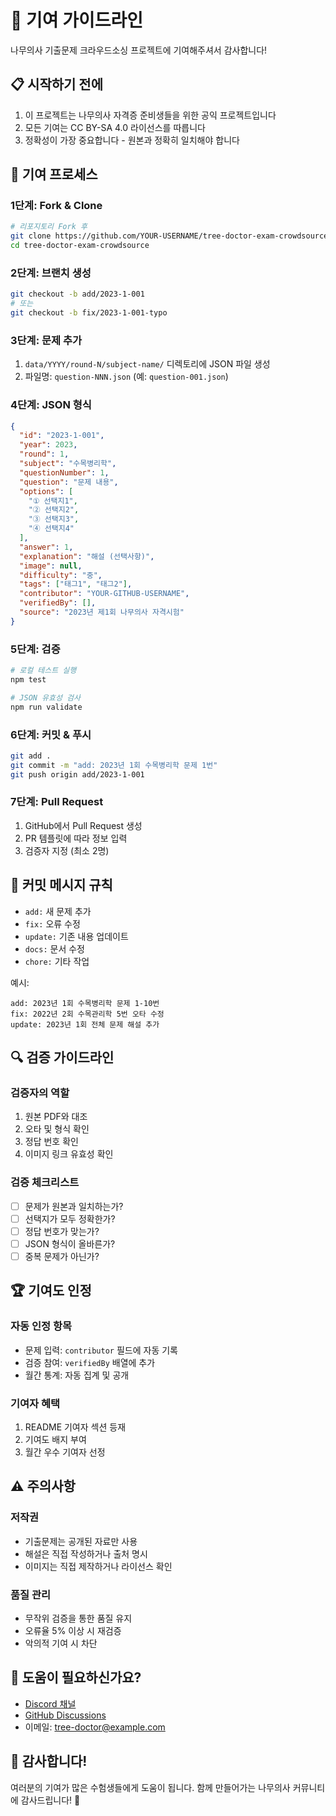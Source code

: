 # 🤝 기여 가이드라인

나무의사 기출문제 크라우드소싱 프로젝트에 기여해주셔서 감사합니다!

## 📋 시작하기 전에

1. 이 프로젝트는 나무의사 자격증 준비생들을 위한 공익 프로젝트입니다
2. 모든 기여는 CC BY-SA 4.0 라이선스를 따릅니다
3. 정확성이 가장 중요합니다 - 원본과 정확히 일치해야 합니다

## 🚀 기여 프로세스

### 1단계: Fork & Clone
```bash
# 리포지토리 Fork 후
git clone https://github.com/YOUR-USERNAME/tree-doctor-exam-crowdsource.git
cd tree-doctor-exam-crowdsource
```

### 2단계: 브랜치 생성
```bash
git checkout -b add/2023-1-001
# 또는
git checkout -b fix/2023-1-001-typo
```

### 3단계: 문제 추가
1. `data/YYYY/round-N/subject-name/` 디렉토리에 JSON 파일 생성
2. 파일명: `question-NNN.json` (예: `question-001.json`)

### 4단계: JSON 형식
```json
{
  "id": "2023-1-001",
  "year": 2023,
  "round": 1,
  "subject": "수목병리학",
  "questionNumber": 1,
  "question": "문제 내용",
  "options": [
    "① 선택지1",
    "② 선택지2",
    "③ 선택지3",
    "④ 선택지4"
  ],
  "answer": 1,
  "explanation": "해설 (선택사항)",
  "image": null,
  "difficulty": "중",
  "tags": ["태그1", "태그2"],
  "contributor": "YOUR-GITHUB-USERNAME",
  "verifiedBy": [],
  "source": "2023년 제1회 나무의사 자격시험"
}
```

### 5단계: 검증
```bash
# 로컬 테스트 실행
npm test

# JSON 유효성 검사
npm run validate
```

### 6단계: 커밋 & 푸시
```bash
git add .
git commit -m "add: 2023년 1회 수목병리학 문제 1번"
git push origin add/2023-1-001
```

### 7단계: Pull Request
1. GitHub에서 Pull Request 생성
2. PR 템플릿에 따라 정보 입력
3. 검증자 지정 (최소 2명)

## 📝 커밋 메시지 규칙

- `add:` 새 문제 추가
- `fix:` 오류 수정
- `update:` 기존 내용 업데이트
- `docs:` 문서 수정
- `chore:` 기타 작업

예시:
```
add: 2023년 1회 수목병리학 문제 1-10번
fix: 2022년 2회 수목관리학 5번 오타 수정
update: 2023년 1회 전체 문제 해설 추가
```

## 🔍 검증 가이드라인

### 검증자의 역할
1. 원본 PDF와 대조
2. 오타 및 형식 확인
3. 정답 번호 확인
4. 이미지 링크 유효성 확인

### 검증 체크리스트
- [ ] 문제가 원본과 일치하는가?
- [ ] 선택지가 모두 정확한가?
- [ ] 정답 번호가 맞는가?
- [ ] JSON 형식이 올바른가?
- [ ] 중복 문제가 아닌가?

## 🏆 기여도 인정

### 자동 인정 항목
- 문제 입력: `contributor` 필드에 자동 기록
- 검증 참여: `verifiedBy` 배열에 추가
- 월간 통계: 자동 집계 및 공개

### 기여자 혜택
1. README 기여자 섹션 등재
2. 기여도 배지 부여
3. 월간 우수 기여자 선정

## ⚠️ 주의사항

### 저작권
- 기출문제는 공개된 자료만 사용
- 해설은 직접 작성하거나 출처 명시
- 이미지는 직접 제작하거나 라이선스 확인

### 품질 관리
- 무작위 검증을 통한 품질 유지
- 오류율 5% 이상 시 재검증
- 악의적 기여 시 차단

## 💬 도움이 필요하신가요?

- [Discord 채널](https://discord.gg/tree-doctor)
- [GitHub Discussions](https://github.com/yourusername/tree-doctor-exam-crowdsource/discussions)
- 이메일: tree-doctor@example.com

## 🙏 감사합니다!

여러분의 기여가 많은 수험생들에게 도움이 됩니다. 
함께 만들어가는 나무의사 커뮤니티에 감사드립니다! 🌳